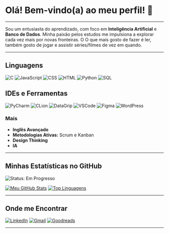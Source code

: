 # Olá! Bem-vindo(a) ao meu perfil! 👋

---

Sou um entusiasta do aprendizado, com foco em **Inteligência Artificial** e **Banco de Dados**. Minha paixão pelos estudos me impulsiona a explorar cada vez mais por novas fronteiras. O O que mais gosto de fazer é ler, também gosto de jogar e assistir séries/filmes de vez em quando.

---

## Linguagens

<p align="left">
  <img src="https://img.shields.io/badge/C-00599C?style=for-the-badge&logo=c&logoColor=white" alt="C" />
  <img src="https://img.shields.io/badge/JavaScript-F7DF1E?style=for-the-badge&logo=javascript&logoColor=black" alt="JavaScript" />
  <img src="https://img.shields.io/badge/CSS3-1572B6?style=for-the-badge&logo=css3&logoColor=white" alt="CSS" />
  <img src="https://img.shields.io/badge/HTML5-E34F26?style=for-the-badge&logo=html5&logoColor=white" alt="HTML" />
  <img src="https://img.shields.io/badge/Python-3776AB?style=for-the-badge&logo=python&logoColor=white" alt="Python" />
  <img src="https://img.shields.io/badge/SQL-4479A1?style=for-the-badge&logo=postgresql&logoColor=white" alt="SQL" />
</p>

## IDEs e Ferramentas

<p align="left">
  <img src="https://img.shields.io/badge/PyCharm-000000?style=for-the-badge&logo=pycharm&logoColor=white" alt="PyCharm" />
  <img src="https://img.shields.io/badge/CLion-1A1B1D?style=for-the-badge&logo=clion&logoColor=white" alt="CLion" />
  <img src="https://img.shields.io/badge/DataGrip-272727?style=for-the-badge&logo=datagrip&logoColor=white" alt="DataGrip" />
  <img src="https://img.shields.io/badge/Visual Studio Code-007ACC?style=for-the-badge&logo=visual-studio-code&logoColor=white" alt="VSCode" />
  <img src="https://img.shields.io/badge/Figma-F24E1E?style=for-the-badge&logo=figma&logoColor=white" alt="Figma" />
  <img src="https://img.shields.io/badge/WordPress-21759B?style=for-the-badge&logo=wordpress&logoColor=white" alt="WordPress" />
</p>

### Mais

* **Inglês Avançado**
* **Metodologias Ativas:** Scrum e Kanban
* **Design Thinking**
* **IA**


---

## Minhas Estatísticas no GitHub

![Status: Em Progresso](https://img.shields.io/badge/Status-Em%20Progresso-blue?style=for-the-badge)

[![Meu GitHub Stats](https://github-readme-stats.vercel.app/api?username=g-fe-p-b&show_icons=true&theme=dark&include_all_commits=true&count_private=true)](https://github.com/anuraghazra/github-readme-stats)
[![Top Linguagens](https://github-readme-stats.vercel.app/api/top-langs/?username=g-fe-p-b&layout=compact&theme=dark)](https://github.com/anuraghazra/github-readme-stats)

---

## Onde me Encontrar

[![LinkedIn](https://img.shields.io/badge/LinkedIn-0077B5?style=for-the-badge&logo=linkedin&logoColor=white)](https://www.linkedin.com/in/guilherme-barbosa-706027210//)
[![Gmail](https://img.shields.io/badge/Gmail-D14836?style=for-the-badge&logo=gmail&logoColor=white)](mailto:g.fe.p.barbosa@gmail.com)
[![Goodreads](https://img.shields.io/badge/Goodreads-553B08?style=for-the-badge&logo=goodreads&logoColor=white)](https://www.goodreads.com/user/show/158108548-guilherme)

---
